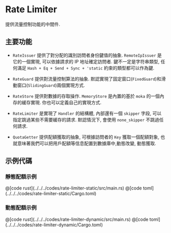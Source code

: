# Rate Limiter

提供流量控制功能的中間件.


## 主要功能

* `RateIssuer` 提供了對分配的識別訪問者身份鍵值的抽象. `RemoteIpIssuer` 是它的一個實現, 可以依據請求的 IP 地址確定訪問者. 鍵不一定是字符串類型, 任何滿足 `Hash + Eq + Send + Sync + 'static` 約束的類型都可以作為鍵.

* `RateGuard` 提供對流量控制算法的抽象. 默認實現了固定窗口(`FixedGuard`)和滑動窗口(`SlidingGuard`)兩個實現方式.

* `RateStore` 提供對數據的存取操作. `MemoryStore` 是內置的基於 `moka` 的一個內存的緩存實現. 你也可以定義自己的實現方式.

* `RateLimiter` 是實現了 `Handler` 的結構體, 內部還有一個 `skipper` 字段, 可以指定跳過某些不需要緩存的請求. 默認情況下, 會使用 `none_skipper` 不跳過任何請求.

* `QuotaGetter` 提供配額獲取的抽象, 可根據訪問者的 `Key` 獲取一個配額對象, 也就意味著我們可以把用戶配額等信息配置到數據庫中,動態改變, 動態獲取.

## 示例代碼

### 靜態配額示例

<CodeGroup>
  <CodeGroupItem title="main.rs" active>
@[code rust](../../../codes/rate-limiter-static/src/main.rs)
  </CodeGroupItem>
  <CodeGroupItem title="Cargo.toml">
@[code toml](../../../codes/rate-limiter-static/Cargo.toml)
  </CodeGroupItem>
</CodeGroup>


### 動態配額示例

<CodeGroup>
  <CodeGroupItem title="main.rs" active>
@[code rust](../../../codes/rate-limiter-dynamic/src/main.rs)
  </CodeGroupItem>
  <CodeGroupItem title="Cargo.toml">
@[code toml](../../../codes/rate-limiter-dynamic/Cargo.toml)
  </CodeGroupItem>
</CodeGroup>